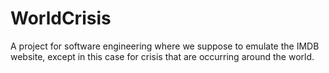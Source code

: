 WorldCrisis
===========

A project for software engineering where we suppose to emulate the IMDB website, except in this case for crisis that are occurring around the world.
